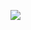 ![](https://github.com/sdanilchenko/Eat-the-World/blob/explanation-texts-6-7-8/PART-I/Explanation-6/Explanation-6.png)
